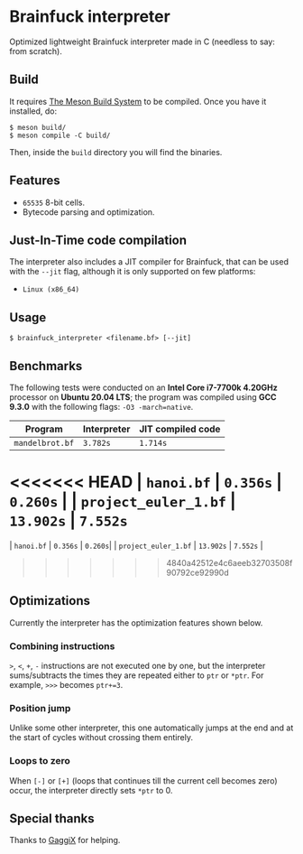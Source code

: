 # Brainfuck interpreter

Optimized lightweight Brainfuck interpreter made in C (needless to say: from scratch). 

## Build

It requires [The Meson Build System](https://github.com/mesonbuild/meson) to be compiled. Once you have it installed, do:

```
$ meson build/
$ meson compile -C build/
```

Then, inside the `build` directory you will find the binaries.

## Features

- `65535` 8-bit cells.
- Bytecode parsing and optimization.

## Just-In-Time code compilation

The interpreter also includes a JIT compiler for Brainfuck, that can be used with the `--jit` flag, although it is only supported on few platforms:
- `Linux (x86_64)`

## Usage 

```
$ brainfuck_interpreter <filename.bf> [--jit]
```

## Benchmarks

The following tests were conducted on an **Intel Core i7-7700k 4.20GHz** processor on **Ubuntu 20.04 LTS**; the program was compiled using **GCC 9.3.0** with the following flags: `-O3 -march=native`.

| Program | Interpreter  | JIT compiled code |
|---|---|---|
| `mandelbrot.bf`  | `3.782s` | `1.714s` |
<<<<<<< HEAD
| `hanoi.bf` | `0.356s` | `0.260s` |
| `project_euler_1.bf` | `13.902s` | `7.552s` 
=======
| `hanoi.bf` | `0.356s` | `0.260s`|
| `project_euler_1.bf` | `13.902s` | `7.552s` |
>>>>>>> 4840a42512e4c6aeeb32703508f90792ce92990d

## Optimizations

Currently the interpreter has the optimization features shown below. 

### Combining instructions

`>`, `<`, `+`, `-` instructions are not executed one by one, but the interpreter sums/subtracts the times they are repeated either to `ptr` or `*ptr`.
For example, `>>>` becomes `ptr+=3`.

### Position jump

Unlike some other interpreter, this one automatically jumps at the end and at the start of cycles without crossing them entirely. 

### Loops to zero 

When `[-]` or `[+]` (loops that continues till the current cell becomes zero) occur, the interpreter directly sets `*ptr` to 0.

## Special thanks

Thanks to [GaggiX](https://github.com/GaggiX) for helping. 
